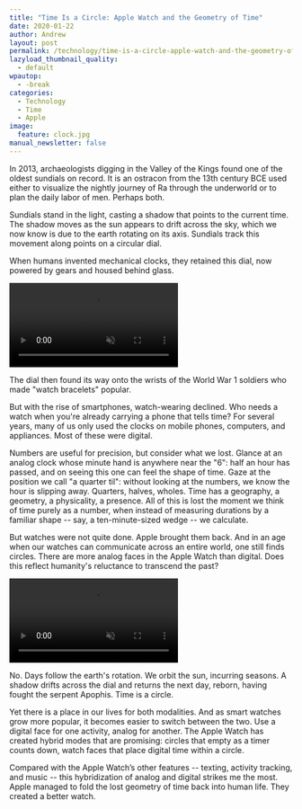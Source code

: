 ```yaml
---
title: "Time Is a Circle: Apple Watch and the Geometry of Time"
date: 2020-01-22
author: Andrew
layout: post
permalink: /technology/time-is-a-circle-apple-watch-and-the-geometry-of-time/
lazyload_thumbnail_quality:
  - default
wpautop:
  - -break
categories:
  - Technology
  - Time
  - Apple
image:
  feature: clock.jpg
manual_newsletter: false
---
```


In 2013, archaeologists digging in the Valley of the Kings found one of the oldest sundials on record. It is an ostracon from the 13th century BCE used either to visualize the nightly journey of Ra through the underworld or to plan the daily labor of men. Perhaps both.

Sundials stand in the light, casting a shadow that points to the current time. The shadow moves as the sun appears to drift across the sky, which we now know is due to the earth rotating on its axis. Sundials track this movement along points on a circular dial.

When humans invented mechanical clocks, they retained this dial, now powered by gears and housed behind glass.

<div class="full-size-wrapper">
    <video autoplay loop muted class="full-size">
        <source src="/images/Clock.mp4">
    </video>
</div>

The dial then found its way onto the wrists of the World War 1 soldiers who made "watch bracelets" popular.

But with the rise of smartphones, watch-wearing declined. Who needs a watch when you're already carrying a phone that tells time? For several years, many of us only used the clocks on mobile phones, computers, and appliances. Most of these were digital.

Numbers are useful for precision, but consider what we lost. Glance at an analog clock whose minute hand is anywhere near the "6": half an hour has passed, and on seeing this one can feel the shape of time. Gaze at the position we call "a quarter til": without looking at the numbers, we know the hour is slipping away. Quarters, halves, wholes. Time has a geography, a geometry, a physicality, a presence. All of this is lost the moment we think of time purely as a number, when instead of measuring durations by a familiar shape -- say, a ten-minute-sized wedge -- we calculate.

But watches were not quite done. Apple brought them back. And in an age when our watches can communicate across an entire world, one still finds circles. There are more analog faces in the Apple Watch than digital. Does this reflect humanity's reluctance to transcend the past?

<div class="full-size-wrapper">
    <video autoplay loop muted class="full-size">
        <source src="/images/Apple Watch.mp4">
    </video>
</div>

No. Days follow the earth's rotation. We orbit the sun, incurring seasons. A shadow drifts across the dial and returns the next day, reborn, having fought the serpent Apophis. Time is a circle.

Yet there is a place in our lives for both modalities. And as smart watches grow more popular, it becomes easier to switch between the two. Use a digital face for one activity, analog for another. The Apple Watch has created hybrid modes that are promising: circles that empty as a timer counts down, watch faces that place digital time within a circle.

Compared with the Apple Watch’s other features -- texting, activity tracking, and music -- this hybridization of analog and digital strikes me the most. Apple managed to fold the lost geometry of time back into human life. They created a better watch.
